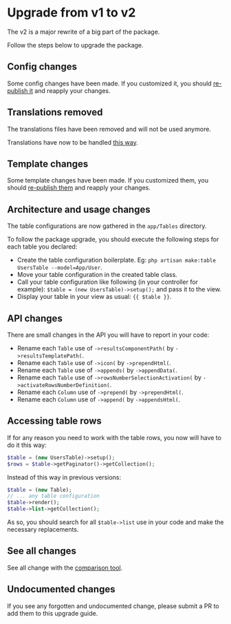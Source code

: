 # Upgrade from v1 to v2

The v2 is a major rewrite of a big part of the package.

Follow the steps below to upgrade the package.

## Config changes

Some config changes have been made. If you customized it, you should [re-publish it](../../README.md#configuration) and reapply your changes.

## Translations removed

The translations files have been removed and will not be used anymore.

Translations have now to be handled [this way](../../README.md#translations).

## Template changes

Some template changes have been made. If you customized them, you should [re-publish them](../../README.md#templates) and reapply your changes.

## Architecture and usage changes

The table configurations are now gathered in the `app/Tables` directory.

To follow the package upgrade, you should execute the following steps for each table you declared:

* Create the table configuration boilerplate. Eg: `php artisan make:table UsersTable --model=App/User`.
* Move your table configuration in the created table class.
* Call your table configuration like following (in your controller for example): `$table = (new UsersTable)->setup();` and pass it to the view.
* Display your table in your view as usual: `{{ $table }}`.

## API changes

There are small changes in the API you will have to report in your code:

* Rename each `Table` use of `->resultsComponentPath(` by `->resultsTemplatePath(`.
* Rename each `Table` use of `->icon(` by `->prependHtml(`.
* Rename each `Table` use of `->appends(` by `->appendData(`.
* Rename each `Table` use of `->rowsNumberSelectionActivation(` by `->activateRowsNumberDefinition(`.
* Rename each `Column` use of `->prepend(` by `->prependHtml(`.
* Rename each `Column` use of `->append(` by `->appendsHtml(`.

## Accessing table rows

If for any reason you need to work with the table rows, you now will have to do it this way:

```php
$table = (new UsersTable)->setup();
$rows = $table->getPaginator()->getCollection();
```

Instead of this way in previous versions:

```php
$table = (new Table);
// ... any table configuration
$table->render();
$table->list->getCollection();
```

As so, you should search for all `$table->list` use in your code and make the necessary replacements.

## See all changes

See all change with the [comparison tool](https://github.com/Okipa/laravel-table/compare/1.5.0...2.0.0).

## Undocumented changes

If you see any forgotten and undocumented change, please submit a PR to add them to this upgrade guide.
